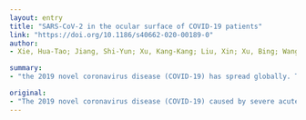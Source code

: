 ```yaml
---
layout: entry
title: "SARS-CoV-2 in the ocular surface of COVID-19 patients"
link: "https://doi.org/10.1186/s40662-020-00189-0"
author:
- Xie, Hua-Tao; Jiang, Shi-Yun; Xu, Kang-Kang; Liu, Xin; Xu, Bing; Wang, Lin; Zhang, Ming-Chang

summary:
- "the 2019 novel coronavirus disease (COVID-19) has spread globally. The route of transmission of this virus is still controversial. We enrolled 33 patients without any ocular manifestation. SARS-CoV-2 may exist in the normal surface of COVID19 patients. This suggests this virus may be spread through conjunctival contact. RNA was detected strong positive in samples of both eyes."

original:
- "The 2019 novel coronavirus disease (COVID-19) caused by severe acute respiratory syndrome coronavirus 2 (SARS-CoV-2) has spread globally, while the routes of transmission of this virus are still controversial. We enrolled 33 patients, without any ocular manifestation, with their ocular surface swabs collected for virus detection. RNA was detected strong positive in samples of both eyes from two patients. Therefore, SARS-CoV-2 may exist in the normal ocular surface of COVID-19 patients, suggesting that this virus might be spread through conjunctival contact."
---
```


